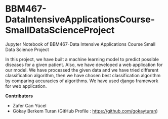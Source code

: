 # BBM467-DataIntensiveApplicationsCourse-SmallDataScienceProject
Jupyter Notebook of BBM467-Data Intensive Applications Course Small Data Science Project


In this project, we have built a machine learning model to predict possible diseases for a given patient. Also, we have developed a web application for our model. We have processed the given data and we have tried different classification algorithm, then we have chosen best classification algorithm by comparing accuracies of algorithms. We have used django framework for web application. 

**Contributors**
* Zafer Can Yücel
* Gökay Berkem Turan (GitHub Profile : https://github.com/gokayturan)
